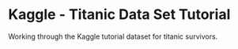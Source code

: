 # Kaggle - Titanic Data Set Tutorial

Working through the Kaggle tutorial dataset for titanic survivors.
